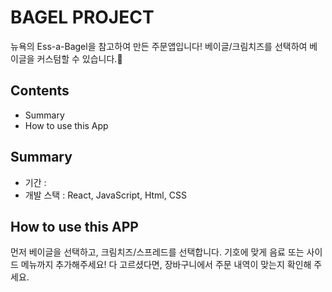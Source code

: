 # BAGEL PROJECT
뉴욕의 Ess-a-Bagel을 참고하여 만든 주문앱입니다!
베이글/크림치즈를 선택하여 베이글을 커스텀할 수 있습니다.🥯

## Contents
- Summary
- How to use this App
  
## Summary
- 기간 : 
- 개발 스택 : React, JavaScript, Html, CSS

## How to use this APP
먼저 베이글을 선택하고, 크림치즈/스프레드를 선택합니다.
기호에 맞게 음료 또는 사이드 메뉴까지 추가해주세요!
다 고르셨다면, 장바구니에서 주문 내역이 맞는지 확인해 주세요.
